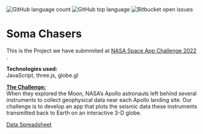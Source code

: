 
![GitHub language count](https://img.shields.io/github/languages/count/SOMA-CHASERS/soma-chasers.github.io)
![GitHub top language](https://img.shields.io/github/languages/top/SOMA-CHASERS/soma-chasers.github.io?color=yellow)
![Bitbucket open issues](https://img.shields.io/bitbucket/issues/SOMA-CHASERS/soma-chasers.github.io)

# Soma Chasers
<p>This is the Project we have submmited at <a href="https://www.spaceappschallenge.org/"> NASA Space App Challenge 2022 </a>.</p>
 <p><b>Technologies used: </b><br>
   JavaScript, three.js, globe.gl </p>
<p><b><a href="https://2022.spaceappschallenge.org/challenges/2022-challenges/moonquake-map/details"> The Challenge: </a></b><br>
   When they explored the Moon, NASA’s Apollo astronauts left behind several instruments to collect geophysical data near each Apollo landing site. Our challenge is to    develop an app that plots the seismic data these instruments transmitted back to Earth on an interactive 3-D globe.</p>
<a href="https://docs.google.com/spreadsheets/d/1JExBR2r0hRUyrR3CNIyKmyrpwLyon74-sUhS970ImnU/edit?usp=sharing"  > Data Spreadsheet </a>
